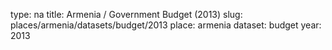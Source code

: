 type: na
title: Armenia / Government Budget (2013)
slug: places/armenia/datasets/budget/2013
place: armenia
dataset: budget
year: 2013
